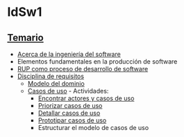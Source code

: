 # IdSw1

## [Temario](/temario/README.md)

* [Acerca de la ingeniería del software](temario/contenidos/acercaDe.md)
* Elementos fundamentales en la producción de software
* [RUP como proceso de desarrollo de software](temario/rup.md)
* [Disciplina de requisitos](temario/disciplinaDeRequisitos.md)
  * [Modelo del dominio](temario/contenidos/MdD.md)
  * [Casos de uso](temario/contenidos/CdU.md) - Actividades:
    * [Encontrar actores y casos de uso](temario/contenidos/CdU.eAyCdU.md)
    * [Priorizar casos de uso](temario/contenidos/CdU.PCdU.md)
    * [Detallar casos de uso](temario/contenidos/Cdu.dCdU.md)
    * [Prototipar casos de uso](temario/contenidos/CdU.ICdU.md)
    * Estructurar el modelo de casos de uso
